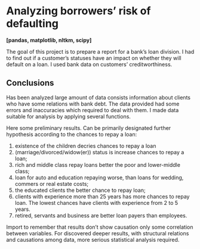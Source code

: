 # Analyzing borrowers’ risk of defaulting
__[pandas, matplotlib, nltkm, scipy]__

The goal of this project is to prepare a report for a bank’s loan division. I had to find out if a customer’s statuses have an impact on whether they will default on a loan. I used bank data on customers’ creditworthiness. 

## Conclusions

Has been analyzed large amount of data consists information about clients who have some relations with bank debt. The data provided had some errors and inaccuracies which required to deal with them. I made data suitable for analysis by applying several functions. 

Here some preliminary results. Can be primarily designated further hypothesis according to the chances to repay a loan:

1. existence of the children decries chances to repay a loan
2. (marriage/divorced/widow(er)) status is increase chances to repay a loan;
3. rich and middle class repay loans better the poor and lower-middle class;
4. loan for auto and education repaying worse, than loans for wedding, commers or real estate costs;
5. the educated clients the better chance to repay loan;
6. clients with experience more than 25 years has more chances to repay loan. The lowest chances have clients with experience from 2 to 5 years. 
7. retired, servants and business are better loan payers than employees.

Import to remember that results don’t show causation only some correlation between variables. For discovered deeper results, with structural relations and causations among data, more serious statistical analysis required.
